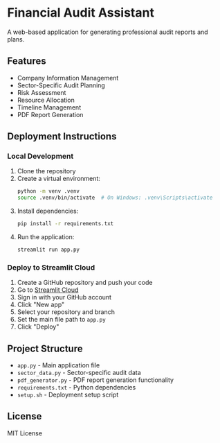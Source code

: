 # Financial Audit Assistant

A web-based application for generating professional audit reports and plans.

## Features

- Company Information Management
- Sector-Specific Audit Planning
- Risk Assessment
- Resource Allocation
- Timeline Management
- PDF Report Generation

## Deployment Instructions

### Local Development

1. Clone the repository
2. Create a virtual environment:
   ```bash
   python -m venv .venv
   source .venv/bin/activate  # On Windows: .venv\Scripts\activate
   ```
3. Install dependencies:
   ```bash
   pip install -r requirements.txt
   ```
4. Run the application:
   ```bash
   streamlit run app.py
   ```

### Deploy to Streamlit Cloud

1. Create a GitHub repository and push your code
2. Go to [Streamlit Cloud](https://streamlit.io/cloud)
3. Sign in with your GitHub account
4. Click "New app"
5. Select your repository and branch
6. Set the main file path to `app.py`
7. Click "Deploy"

## Project Structure

- `app.py` - Main application file
- `sector_data.py` - Sector-specific audit data
- `pdf_generator.py` - PDF report generation functionality
- `requirements.txt` - Python dependencies
- `setup.sh` - Deployment setup script

## License

MIT License 